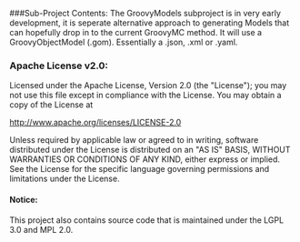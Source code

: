 ###Sub-Project Contents:
The GroovyModels subproject is in very early development, it is seperate alternative approach to generating Models that can hopefully drop in to the current GroovyMC method. It will use a GroovyObjectModel (.gom). 
Essentially a .json, .xml or .yaml.

### Apache License v2.0:

Licensed under the Apache License, Version 2.0 (the "License");
you may not use this file except in compliance with the License.
You may obtain a copy of the License at

http://www.apache.org/licenses/LICENSE-2.0

Unless required by applicable law or agreed to in writing, software
distributed under the License is distributed on an "AS IS" BASIS,
WITHOUT WARRANTIES OR CONDITIONS OF ANY KIND, either express or implied.
See the License for the specific language governing permissions and
limitations under the License.

#### Notice:
This project also contains source code that is maintained under the LGPL 3.0 and MPL 2.0.